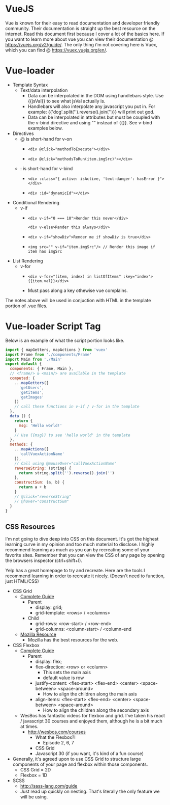 # VueJS

Vue is known for their easy to read documentation and developer friendly community. Their documentation is straight up the best resource on the internet. Read this document first because I cover a lot of the basics here. If you want to learn more about vue you can view their documentation @ https://vuejs.org/v2/guide/. The only thing i'm not covering here is Vuex, which you can find @ https://vuex.vuejs.org/en/.

# Vue-loader

- Template Syntax
  - Text/data interpolation
    - Data can be interpolated in the DOM using handlebars style. Use {{jsVal}} to see what jsVal actually is.
    - Handlebars will also interpolate any javascript you put in. For example: {{'dog'.split('').reverse().join('')}} will print out god.
    - Data can be interpolated in attributes but must be coupled with the v-bind directive and using &quot;&quot; instead of {{}}. See v-bind examples below.
- Directives 
  - @ is short-hand for v-on
    - <p><code>&lt;div @click=&quot;methodToExecute&quot;>&lt;/div></code></p> 
    - <p><code>&lt;div @click=&quot;methodsToRun(item.imgSrc)&quot;>&lt;/div></code></p>
  - : is short-hand for v-bind
    - <p><code>&lt;div :class=&quot;{ active: isActive, 'text-danger': hasError }&quot;>&lt;/div></code></p> 
    - <p><code>&lt;div :id=&quot;dynamicId&quot;>&lt;/div></code></p>
- Conditional Rendering
  - v-if
    - <p><code>&lt;div v-if=&quot;0 === 10&quot;>Render this never&lt;/div></code></p><p><code>&lt;div v-else>Render this always&lt;/div></code></p>
    - <p><code>&lt;div v-if=&quot;showDiv&quot;>Render me if showDiv is true&lt;/div></code></p>
    - <p><code>&lt;img src=&quot;&quot; v-if=&quot;item.imgSrc&quot;/> // Render this image if item has imgSrc</code></p>
- List Rendering
  - v-for
    - <p><code>&lt;div v-for=&quot;(item, index) in listOfItems&quot; :key=&quot;index&quot;>{{item.val}}&lt;/div></code></p>
    - Must pass along a key othewise vue complains.


The notes above will be used in conjuction with HTML in the template portion of .vue files. 

# Vue-loader Script Tag

Below is an example of what the script portion looks like.

```javascript
import { mapGetters, mapActions } from 'vuex'
import Frame from './components/Frame'
import Main from './Main'
export default {
  components: { Frame, Main },
  // <frame/> & <main/> are available in the template
  computed: {
    ...mapGetters([
      'getUsers',
      'getitems',
      'getImages'
    ])
    // call these functions in v-if / v-for in the template
  },
  data () {
    return {
      msg: 'Hello world!'
    }
    // Use {{msg}} to see 'hello world' in the template
  },
  methods: {
    ...mapActions([
      'callVuexActionName'
    ]),
    // Call using @mouseOver="callVuexActionName"
    reverseString: (string) {
      return string.split('').reverse().join('')
    },
    constructSum: (a, b) {
      return a + b
    }
    // @click="reverseString"
    // @hover="constructSum"
  }
}
``` 

## CSS Resources
I'm not going to dive deep into CSS on this document. It's got the highest learning curve in my opinion and too much material to disclose. I highly recommend learning as much as you can by recreating some of your favorite sites. Remember that you can view the CSS of any page by opening the browsers inspector (ctrl+shift+I).

Yelp has a great homepage to try and recreate. Here are the tools I recommend learning in order to recreate it nicely. (Doesn't need to function, just HTML/CSS)

- CSS Grid
  - [Complete Guide](https://css-tricks.com/snippets/css/complete-guide-grid/)
    - Parent
      - display: grid;
      - grid-template: &lt;rows> / &lt;columns>
    - Child
      - grid-rows: &lt;row-start> / &lt;row-end>
      - grid-columns: &lt;column-start> / &lt;column-end
  - [Mozilla Resource](https://developer.mozilla.org/en-US/docs/Web/CSS/CSS_Grid_Layout)
    - Mozilla has the best resources for the web.
- CSS Flexbox
  - [Complete Guide](https://css-tricks.com/snippets/css/a-guide-to-flexbox/)
    - Parent
      - display: flex;
      - flex-direction: &lt;row> or &lt;column>
        - This sets the main axis
        - default value is row
      - justify-content: &lt;flex-start> &lt;flex-end> &lt;center> &lt;space-between> &lt;space-around>
        - How to align the children along the main axis
      - align-items: &lt;flex-start> &lt;flex-end> &lt;center> &lt;space-between> &lt;space-around>
        - How to align the children along the secondary axis
  - WesBos has fantastic videos for flexbox and grid. I've taken his react / javascript 30 courses and enjoyed them, although he is a bit much at times.
    - http://wesbos.com/courses
      - What the Flexbox?!
        - Episode 2, 6, 7
      - CSS Grid
      - Javascript 30 (if you want, it's kind of a fun course)
- Generally, it's agreed upon to use CSS Grid to structure large components of your page and flexbox within those components.
  - CSS Grid = 2D
  - Flexbox = 1D
- SCSS
  - http://sass-lang.com/guide
  - Just read up quickly on nesting. That's literally the only feature we will be using.
